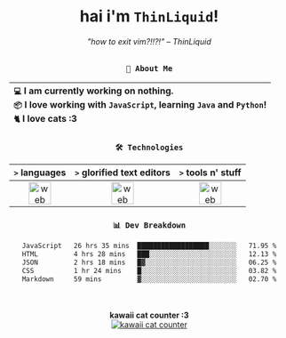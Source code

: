 <div align="center">
  
  # hai i'm `ThinLiquid`!
  ###### "how to exit vim?!!?!" – ThinLiquid
  
  ### `👤 About Me`

  | `💻`  I am currently working on __nothing__.<br/>`📦`  I love working with `JavaScript`, learning `Java` and `Python`!</br>`🐈`  I love cats :3 |
  |:---|

  
  ### `🛠️ Technologies`
  
  | `>` **languages**  | `>` **glorified text editors** | `>` **tools n' stuff** |
  |:------------------:|:------------------------------:|:----------------------:|
  | <img src="https://skillicons.dev/icons?i=ts,js,react,python,java" alt="web dev" height="40"/> | <img src="https://skillicons.dev/icons?i=vscode,eclipse,idea" alt="web dev" height="40"/> | <img src="https://skillicons.dev/icons?i=bash,git,photoshop" alt="web dev" height="40"/> |
  
  ### `📊 Dev Breakdown`
  
  <!--START_SECTION:waka-->

```txt
JavaScript   26 hrs 35 mins  ██████████████████░░░░░░░   71.95 %
HTML         4 hrs 28 mins   ███░░░░░░░░░░░░░░░░░░░░░░   12.13 %
JSON         2 hrs 18 mins   █▓░░░░░░░░░░░░░░░░░░░░░░░   06.25 %
CSS          1 hr 24 mins    █░░░░░░░░░░░░░░░░░░░░░░░░   03.82 %
Markdown     59 mins         ▓░░░░░░░░░░░░░░░░░░░░░░░░   02.70 %
```

<!--END_SECTION:waka-->
  
  <br/><br/>
  <b>kawaii cat counter :3</b><br/>
  [![kawaii cat counter](https://count.getloli.com/get/@ThinLiquid?theme=moebooru)](https://moe-counter.glitch.me)
</div>
